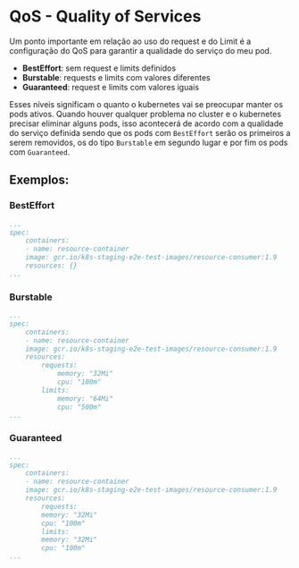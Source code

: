 # QoS - Quality of Services
 
Um ponto importante em relação ao uso do request e do Limit é a configuração do QoS para garantir a qualidade do serviço do meu pod.
- **BestEffort**: sem request e limits definidos
- **Burstable**: requests e limits com valores diferentes
- **Guaranteed**: request e limits com valores iguais

Esses níveis significam o quanto o kubernetes vai se preocupar manter os pods ativos. Quando houver qualquer problema no cluster e o kubernetes precisar eliminar alguns pods, isso acontecerá de acordo com a qualidade do serviço definida sendo que os pods com `BestEffort` serão os primeiros a serem removidos, os do tipo `Burstable` em segundo lugar e por fim os pods com `Guaranteed`.

## Exemplos:
### BestEffort
```yaml
...
spec:
    containers:
    - name: resource-container
    image: gcr.io/k8s-staging-e2e-test-images/resource-consumer:1.9 
    resources: {}
...
```
### Burstable
```yaml
...
spec:
    containers:
    - name: resource-container
    image: gcr.io/k8s-staging-e2e-test-images/resource-consumer:1.9 
    resources:
        requests:
            memory: "32Mi"
            cpu: "100m"
        limits:
            memory: "64Mi"
            cpu: "500m"
...
```
### Guaranteed
```yaml
...
spec:
    containers:
    - name: resource-container
    image: gcr.io/k8s-staging-e2e-test-images/resource-consumer:1.9 
    resources:
        requests:
        memory: "32Mi"
        cpu: "100m"
        limits:
        memory: "32Mi"
        cpu: "100m"
...
```